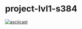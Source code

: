 # project-lvl1-s384

[![asciicast](https://asciinema.org/a/xn0JwKOeaVtfsYcSDMHQIjey2.svg)](https://asciinema.org/a/xn0JwKOeaVtfsYcSDMHQIjey2)
